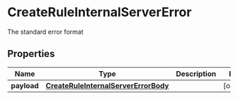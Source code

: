 

# CreateRuleInternalServerError

The standard error format
## Properties

Name | Type | Description | Notes
------------ | ------------- | ------------- | -------------
**payload** | [**CreateRuleInternalServerErrorBody**](CreateRuleInternalServerErrorBody.md) |  |  [optional]



